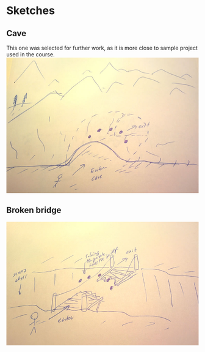 # Sketches

## Cave
This one was selected for further work, as it is more close to sample project used in the course.
![Sketch](sketch-1.jpg?raw=true "Sketch")

## Broken bridge
![Sketch](sketch-2.jpg?raw=true "Sketch")

